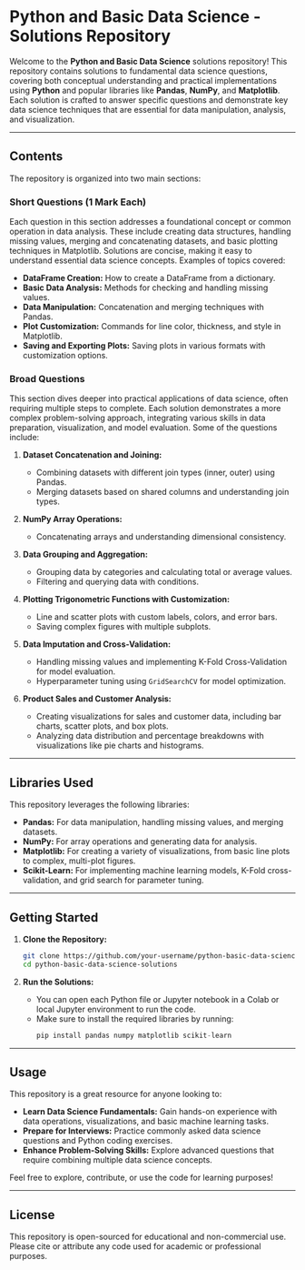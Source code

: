 # Python and Basic Data Science - Solutions Repository

Welcome to the **Python and Basic Data Science** solutions repository! This repository contains solutions to fundamental data science questions, covering both conceptual understanding and practical implementations using **Python** and popular libraries like **Pandas**, **NumPy**, and **Matplotlib**. Each solution is crafted to answer specific questions and demonstrate key data science techniques that are essential for data manipulation, analysis, and visualization.

---

## Contents

The repository is organized into two main sections:

### Short Questions (1 Mark Each)

Each question in this section addresses a foundational concept or common operation in data analysis. These include creating data structures, handling missing values, merging and concatenating datasets, and basic plotting techniques in Matplotlib. Solutions are concise, making it easy to understand essential data science concepts. Examples of topics covered:

- **DataFrame Creation:** How to create a DataFrame from a dictionary.
- **Basic Data Analysis:** Methods for checking and handling missing values.
- **Data Manipulation:** Concatenation and merging techniques with Pandas.
- **Plot Customization:** Commands for line color, thickness, and style in Matplotlib.
- **Saving and Exporting Plots:** Saving plots in various formats with customization options.

### Broad Questions

This section dives deeper into practical applications of data science, often requiring multiple steps to complete. Each solution demonstrates a more complex problem-solving approach, integrating various skills in data preparation, visualization, and model evaluation. Some of the questions include:

1. **Dataset Concatenation and Joining:**
   - Combining datasets with different join types (inner, outer) using Pandas.
   - Merging datasets based on shared columns and understanding join types.

2. **NumPy Array Operations:**
   - Concatenating arrays and understanding dimensional consistency.

3. **Data Grouping and Aggregation:**
   - Grouping data by categories and calculating total or average values.
   - Filtering and querying data with conditions.

4. **Plotting Trigonometric Functions with Customization:**
   - Line and scatter plots with custom labels, colors, and error bars.
   - Saving complex figures with multiple subplots.

5. **Data Imputation and Cross-Validation:**
   - Handling missing values and implementing K-Fold Cross-Validation for model evaluation.
   - Hyperparameter tuning using `GridSearchCV` for model optimization.

6. **Product Sales and Customer Analysis:**
   - Creating visualizations for sales and customer data, including bar charts, scatter plots, and box plots.
   - Analyzing data distribution and percentage breakdowns with visualizations like pie charts and histograms.

---

## Libraries Used

This repository leverages the following libraries:

- **Pandas:** For data manipulation, handling missing values, and merging datasets.
- **NumPy:** For array operations and generating data for analysis.
- **Matplotlib:** For creating a variety of visualizations, from basic line plots to complex, multi-plot figures.
- **Scikit-Learn:** For implementing machine learning models, K-Fold cross-validation, and grid search for parameter tuning.

---

## Getting Started

1. **Clone the Repository:**
   ```bash
   git clone https://github.com/your-username/python-basic-data-science-solutions.git
   cd python-basic-data-science-solutions
   ```

2. **Run the Solutions:**
   - You can open each Python file or Jupyter notebook in a Colab or local Jupyter environment to run the code.
   - Make sure to install the required libraries by running:
     ```python
     pip install pandas numpy matplotlib scikit-learn
     ```

---

## Usage

This repository is a great resource for anyone looking to:

- **Learn Data Science Fundamentals:** Gain hands-on experience with data operations, visualizations, and basic machine learning tasks.
- **Prepare for Interviews:** Practice commonly asked data science questions and Python coding exercises.
- **Enhance Problem-Solving Skills:** Explore advanced questions that require combining multiple data science concepts.

Feel free to explore, contribute, or use the code for learning purposes!

---

## License

This repository is open-sourced for educational and non-commercial use. Please cite or attribute any code used for academic or professional purposes.

